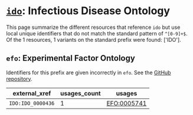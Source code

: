 # [`ido`](https://bioregistry.io/ido): Infectious Disease Ontology

This page summarize the different resources that reference `ido`
but use local unique identifiers that do not match the standard pattern of
`^[0-9]+$`. Of the 1 resources,
1 variants on the standard prefix were found: ['IDO'].

## `efo`: Experimental Factor Ontology

Identifiers for this prefix are given incorrectly in `efo`. See the [GitHub repository](https://github.com/EBISPOT/efo/).

| external_xref     |   usages_count | usages                                              |
|-------------------|----------------|-----------------------------------------------------|
| `IDO:IDO_0000436` |              1 | [EFO:0005741](http://www.ebi.ac.uk/efo/EFO_0005741) |

